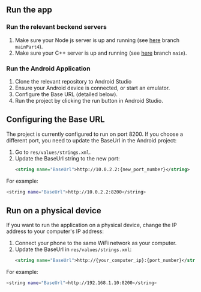 ## Run the app

### Run the relevant beckend servers

1. Make sure your Node js server is up and running (see [here](https://github.com/maayanzahavi/WebPart2.git) branch `mainPart4`).
2. Make sure your C++ server is up and running (see [here](https://github.com/maayanzahavi/YouTubeCppServer.git) branch `main`).

### Run the Android Application

1. Clone the relevant repository to Android Studio
2. Ensure your Android device is connected, or start an emulator.
3. Configure the Base URL (detailed below).
4. Run the project by clicking the run button in Android Studio.

## Configuring the Base URL

The project is currently configured to run on port 8200. If you choose a different port, you need to update the BaseUrl in the Android project:

1. Go to `res/values/strings.xml`.
2. Update the BaseUrl string to the new port:
   ```xml
   <string name="BaseUrl">http://10.0.2.2:{new_port_number}</string>
For example:
  ```bash
<string name="BaseUrl">http://10.0.2.2:8200</string>
  ```
## Run on a physical device

If you want to run the application on a physical device, change the IP address to your computer's IP address:

1. Connect your phone to the same WiFi network as your computer.
2. Update the BaseUrl in `res/values/strings.xml`:
   ```xml
   <string name="BaseUrl">http://{your_computer_ip}:{port_number}</string>
For example:

  ```bash
<string name="BaseUrl">http://192.168.1.10:8200</string>
  ```

